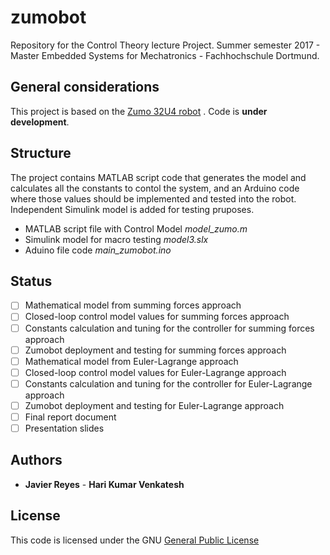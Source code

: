 # zumobot

Repository for the Control Theory lecture Project.
Summer semester 2017 - Master Embedded Systems for Mechatronics - Fachhochschule Dortmund.

## General considerations

This project is based on the [Zumo 32U4 robot](https://www.pololu.com/category/170/zumo-32u4-robot) . Code is **under development**.

## Structure

The project contains MATLAB script code that generates the model and calculates all the constants to contol the system, and an Arduino code where those values should be implemented and tested into the robot. Independent Simulink model is added for testing pruposes.

* MATLAB script file with Control Model _model_zumo.m_
* Simulink model for macro testing _model3.slx_
* Aduino file code _main_zumobot.ino_

## Status

- [ ] Mathematical model from summing forces approach
- [ ] Closed-loop control model values for summing forces approach
- [ ] Constants calculation and tuning for the controller for summing forces approach
- [ ] Zumobot deployment and testing for summing forces approach
- [ ] Mathematical model from Euler-Lagrange approach
- [ ] Closed-loop control model values for Euler-Lagrange approach
- [ ] Constants calculation and tuning for the controller for Euler-Lagrange approach
- [ ] Zumobot deployment and testing for Euler-Lagrange approach
- [ ] Final report document
- [ ] Presentation slides

## Authors

* **Javier Reyes** - **Hari Kumar Venkatesh**

## License

This code is licensed under the GNU [General Public License](License.md)
